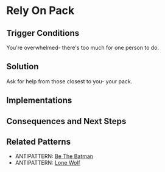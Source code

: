 # Rely On Pack
## Trigger Conditions
You're overwhelmed- there's too much for one person to do.

## Solution
Ask for help from those closest to you- your pack.

## Implementations
## Consequences and Next Steps
## Related Patterns
* ANTIPATTERN:  [Be The Batman](../antipatterns/BeTheBatman.md)
* ANTIPATTERN:  [Lone Wolf](../antipatterns/LoneWolf.md)